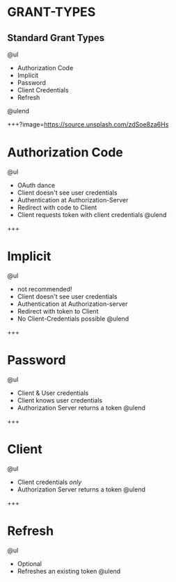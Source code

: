 # GRANT-TYPES

## Standard Grant Types

@ul

- Authorization Code
- Implicit
- Password
- Client Credentials
- Refresh

@ulend

+++?image=https://source.unsplash.com/zdSoe8za6Hs

# Authorization Code

@ul
- OAuth dance
- Client doesn't see user credentials
- Authentication at Authorization-Server
- Redirect with code to Client 
- Client requests token with client credentials
@ulend

+++

# Implicit

@ul
- not recommended!
- Client doesn't see user credentials
- Authentication at Authorization-server
- Redirect with token to Client
- No Client-Credentials possible 
@ulend

+++

# Password

@ul
- Client & User credentials
- Client knows user credentials
- Authorization Server returns a token
@ulend

+++

# Client 

@ul
- Client credentials *only*
- Authorization Server returns a token
@ulend

+++

# Refresh

@ul
- Optional 
- Refreshes an existing token
@ulend
